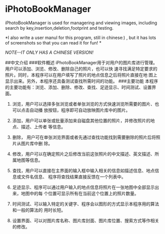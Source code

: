 # iPhotoBookManager
iPhotoBookManager is used for managering and viewing images, including search by key,insertion,deletion,footprint and testing.

*I also write a user manul for this program, still in chinese:) , but it has lots of screenshots so that you can read it for fun! *

*NOTE--IT ONLY HAS A CHINESE VERSION!*

##中文介绍
###软件概述
iPhotoBookManager用于对用户的图片库进行管理。用户可以添加、浏览、修改、删除自己的照片，也可以快
速寻找满足特定要求的照片。同时，本程序可以在用户填写了照片的地点信息之后将照片直接在地
图上显示出来。另外，本程序还具备测试查找所需时间的功能。
###主要功能
本程序的主要功能有：浏览、添加、删除、修改、查找、足迹显示、时间测试、设置界面。

1. 浏览，用户可以选择多张浏览或者单张浏览的方式快速浏览所需要的图片、也可以点击自动播
放按钮，程序即可自动放映图片库中的图片。

2. 添加，用户可以单张或批量添加来自磁盘其他位置的照片，并修改照片的地点、描述、上传者
等信息。

3.  删除， 用户可在单张浏览界面或者先通过查找功能找到需要删除的照片后将照片从图片库中删
除。

4. 修改，用户可以在确定照片之后修改当前这张照片的中文描述、英文描述、所属地图等信息。

5. 查找，用户可以直接在主界面的输入框中输入相关的信息如描述信息、地点信息或文件名信息、
程序将查找结果直接反馈在一个列表中。

6. 足迹显示、程序可以通过用户输入的地点信息将照片在一张地图中全部显示出来，地图中的每
个位置可显示所有在当前这个位置上的照片数量。

7. 时间测试、可以输入特定的关键字、程序会以图形的方式显示本程序用的算法和一般的算法的
用时长短。

8. 设置界面、可以对图片库名称、图片库封面、图片库位置、搜索方式等作相关的修改。
